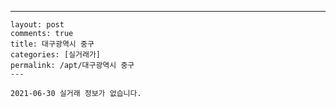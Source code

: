 ---
    layout: post
    comments: true
    title: 대구광역시 중구
    categories: [실거래가]
    permalink: /apt/대구광역시 중구
    ---

    2021-06-30 실거래 정보가 없습니다.

    